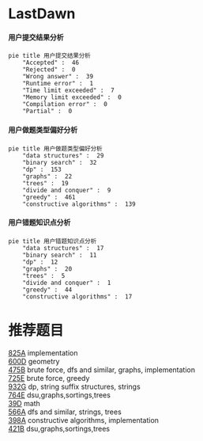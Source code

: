 # LastDawn

<!-- tabs:start -->



#### **用户提交结果分析**

```mermaid
pie title 用户提交结果分析
    "Accepted" :  46
    "Rejected" :  0
    "Wrong answer" :  39
    "Runtime error" :  1
    "Time limit exceeded" :  7
    "Memory limit exceeded" :  0
    "Compilation error" :  0
    "Partial" :  0
```

#### **用户做题类型偏好分析**

```mermaid
pie title 用户做题类型偏好分析
    "data structures" :  29
    "binary search" :  32
    "dp" :  153
    "graphs" :  22
    "trees" :  19
    "divide and conquer" :  9
    "greedy" :  461
    "constructive algorithms" :  139
```
#### **用户错题知识点分析**

```mermaid
pie title 用户错题知识点分析
    "data structures" :  17
    "binary search" :  11
    "dp" :  12
    "graphs" :  20
    "trees" :  5
    "divide and conquer" :  1
    "greedy" :  44
    "constructive algorithms" :  17
```



<!-- tabs:end -->
# 推荐题目
[825A](https://codeforces.com/contest/825/problem/A)		implementation		  
[600D](https://codeforces.com/contest/600/problem/D)		geometry		  
[475B](https://codeforces.com/contest/475/problem/B)		brute force,
                        dfs and similar,
                        graphs,
                        implementation		  
[725E](https://codeforces.com/contest/725/problem/E)		brute force,
                        greedy		  
[932G](https://codeforces.com/contest/932/problem/G)		dp,
                        string suffix structures,
                        strings		  
[764E](https://codeforces.com/contest/764/problem/E)		dsu,graphs,sortings,trees		  
[39D](https://codeforces.com/contest/39/problem/D)		math		  
[566A](https://codeforces.com/contest/566/problem/A)		dfs and similar,
                        strings,
                        trees		  
[398A](https://codeforces.com/contest/398/problem/A)		constructive algorithms,
                        implementation		  
[421B](https://codeforces.com/contest/421/problem/B)		dsu,graphs,sortings,trees		  
